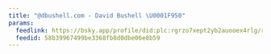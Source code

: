 ```yaml
---
title: "@dbushell.com - David Bushell \U0001F950"
params:
  feedlink: https://bsky.app/profile/did:plc:rgrzo7xept2yb2auooex4rlg/rss
  feedid: 58b39967499be3368fb8d0dbe06e8b59
---
```

